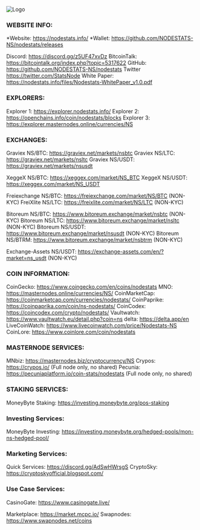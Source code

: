![Logo](https://nodestats.info/pics/logos/Rect-Black.png)

### WEBSITE INFO:

*Website: https://nodestats.info/
*Wallet: https://github.com/NODESTATS-NS/nodestats/releases

Discord: https://discord.gg/z5UF47xvDz
BitcoinTalk: https://bitcointalk.org/index.php?topic=5317622
GitHub: https://github.com/NODESTATS-NS/nodestats
Twitter https://twitter.com/StatsNode
White Paper: https://nodestats.info/files/Nodestats-WhitePaper_v1.0.pdf 

### EXPLORERS:

Explorer 1: https://explorer.nodestats.info/
Explorer 2: https://openchains.info/coin/nodestats/blocks
Explorer 3: https://explorer.masternodes.online/currencies/NS 

### EXCHANGES:

Graviex NS/BTC:  https://graviex.net/markets/nsbtc
Graviex NS/LTC:  https://graviex.net/markets/nsltc
Graviex NS/USDT:  https://graviex.net/markets/nsusdt

XeggeX NS/BTC: https://xeggex.com/market/NS_BTC
XeggeX NS/USDT: https://xeggex.com/market/NS_USDT

Freiexchange NS/BTC: https://freiexchange.com/market/NS/BTC (NON-KYC)
FreiXlite NS/LTC: https://freixlite.com/market/NS/LTC (NON-KYC)

Bitoreum NS/BTC: https://www.bitoreum.exchange/market/nsbtc (NON-KYC)
Bitoreum NS/LTC: https://www.bitoreum.exchange/market/nsltc (NON-KYC)
Bitoreum NS/USDT: https://www.bitoreum.exchange/market/nsusdt (NON-KYC)
Bitoreum NS/BTRM: https://www.bitoreum.exchange/market/nsbtrm (NON-KYC)

Exchange-Assets NS/USDT: https://exchange-assets.com/en/?market=ns_usdt (NON-KYC) 

### COIN INFORMATION:

CoinGecko: https://www.coingecko.com/en/coins/nodestats
MNO: https://masternodes.online/currencies/NS/
CoinMarketCap: https://coinmarketcap.com/currencies/nodestats/
CoinPaprike: https://coinpaprika.com/coin/ns-nodestats/
CoinCodex: https://coincodex.com/crypto/nodestats/
Vaultwatch: https://www.vaultwatch.eu/detail.php?coin=ns
delta: https://delta.app/en
LiveCoinWatch: https://www.livecoinwatch.com/price/Nodestats-NS
CoinLore: https://www.coinlore.com/coin/nodestats

### MASTERNODE SERVICES:

MNbiz: https://masternodes.biz/cryptocurrency/NS
Crypos: https://crypos.io/ (Full node only, no shared)
Pecunia: https://pecuniaplatform.io/coin-stats/nodestats (Full node only, no shared)

### STAKING SERVICES:

MoneyByte Staking: https://investing.moneybyte.org/pos-staking 

### Investing Services:

MoneyByte Investing: https://investing.moneybyte.org/hedged-pools/mon-ns-hedged-pool/

### Marketing Services:

Quick Services: https://discord.gg/AdSwHWrsgS
CryptoSky: https://cryptoskyofficial.blogspot.com/

### Use Case Services:

CasinoGate: https://www.casinogate.live/

Marketplace: https://market.mcpc.io/
Swapnodes: https://www.swapnodes.net/coins